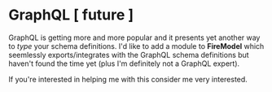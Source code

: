 # GraphQL [ future ]

GraphQL is getting more and more popular and it presents yet another way to _type_ your schema definitions. I'd like to add a module to **FireModel** which seemlessly exports/integrates with the GraphQL schema definitions but haven't found the time yet (plus I'm definitely not a GraphQL expert).

If you're interested in helping me with this consider me very interested.
